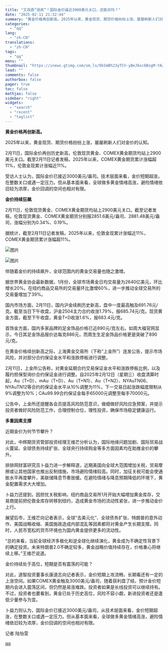```yaml
---
title: "又双叒“涨疯”！国际金价逼近3000美元关口，还能买吗？"
date: "2025-02-11 21:32:44"
summary: "黄金价格再创新高。2025年以来，黄金现货、期货价格纷纷上涨，屡屡刷新人们对金价的认知。2月11日，..."
categories:
  - "qq"
lang:
  - "zh-CN"
translations:
  - "zh-CN"
tags:
  - "qq"
menu: ""
thumbnail: "https://inews.gtimg.com/om_ls/OkSmBh23yTCV-yBeJ6xc6BsgM-YAZ4rSmbNKKtk5-zn-sAA_640360/0"
lead: ""
comments: false
authorbox: false
pager: true
toc: false
mathjax: false
sidebar: "right"
widgets:
  - "search"
  - "recent"
  - "taglist"
---
```


**黄金价格再创新高。**

  

2025年以来，黄金现货、期货价格纷纷上涨，屡屡刷新人们对金价的认知。

2月11日，国际金价再创历史新高，伦敦现货黄金、COMEX黄金期货均站上2900美元关口。截至2月11日记者发稿，2025年以来，COMEX黄金期货累计涨幅超11%，伦敦金现累计涨幅近11%。

受访人士认为，国际金价已接近3000美元/盎司。技术层面来看，金价短期超涨，在整数关口或遇一定压力。但从基本面来看，全球做多黄金情绪高涨，避险情绪依旧较为浓厚，金价回调的空间也相对有限。

  


**金价持续狂飙**

  


2月11日，伦敦现货黄金、COMEX黄金期货均站上2900美元关口。截至记者发稿，伦敦现货黄金、COMEX黄金期货分别报2851.6美元/盎司、2881.48美元/盎司，涨幅分别为0.34%、0.19%。

据统计，截至2月11日记者发稿，2025年以来，伦敦金现累计涨幅近11%，COMEX黄金期货累计涨幅超11%。

![图片](https://inews.gtimg.com/om_bt/Ozc4qpp3i0lWNU4cc7x9Ge3mAFv36ZNfraj_f9WDzSjwMAA/641)

![图片](https://inews.gtimg.com/om_bt/O7Pua7LUDxG8LiHw1QgC1FqnMJwBsGrwN6C9L61KYTcE8AA/641)

伴随着金价的持续飙升，全球范围内的黄金交易量也随之激增。

据世界黄金协会最新数据，1月份，全球市场黄金日均交易量为2640亿美元，环比增长20%。在纽约商品交易所的交易量环比激增60%，进一步推动全球交易所的交易量增加了39%。

国内市场方面，2月11日，国内沪金续刷历史新高，盘中一度最高触及691.76元/克。截至当日下午收盘，沪金2504主力合约收涨1.79%，报685.74元/克。现货黄金方面，截至下午收盘，黄金T+D收涨1.6%，报683.4元/克。

首饰金方面，国内多家品牌的足金饰品价格已近890元/克左右。如周大福官网显示，今日其足金饰品报价达每克886元，而周生生足金饰品价格更是突破了890元/克。

在黄金价格续创新高之际，上海黄金交易所（下称“上金所”）连发公告，提示市场风险，并对部分合约保证金水平和涨跌停板进行调整。

2月11日，上金所公告称，对黄金延期合约交易保证金水平和涨跌停板比例，以及履约担保型询价合约保证金进行调整。自2025年2月12日（星期三）收盘清算时起，Au（T+D）、mAu（T+D）、Au（T+N1）、Au（T+N2）、NYAuTN06、NYAuTN12等合约的保证金水平从10%调整为11%，下一交易日起涨跌幅度限制从9%调整为10%；CAu99.99合约保证金每手65000元调整至每手70000元。

公告中，上金所还提醒各会员提高风险防范意识，做细做好风险应急预案，并提示投资者做好风险防范工作，合理控制仓位，理性投资，确保市场稳定健康运行。

  


**多重因素支撑**

  


近期金价为何节节攀升？

对此，中辉期货资管部投资经理王维芒分析认为，国际地缘问题加剧、国际贸易战火蔓延、全球债务持续扩张、全球央行持续购金等多方面因素均在助推金价的攀升。

排排网财富研究员卜益力进一步解释道，近期美国向全球大范围增加关税，贸易摩擦或让其他国家也推出反制措施，市场避险情绪较高。同时，加征关税可能会使通胀水平再度攀升，美联储降息节奏放缓。在避险情绪与降息预期降低的环境下，黄金配置需求大大增加。

卜益力还提到，因担忧关税影响，纽约商品交易所1月开始大幅增加黄金库存，交易商提前把伦敦金库存转移到纽约，造成黄金市场的流动性紧张，进一步推动金价上行。

展望后市，王维芒向记者表示，全球“去美元化”、全球债务扩张、特朗普的意外动作、美国战略收缩、美国施政造成内部混乱等因素都将对黄金产生长期支撑。同时，人民币宽松的货币环境也为国内黄金提供更多的流动性。

“总的来看，当前全球经济多极化和逆全球化继续演化，黄金成为不确定性背景下的确定投资。未来特朗普2.0不确定较多，黄金战略价值持续存在，价格重心将继续上移。”王维芒说道。

金价持续处于高位，短期是否有震荡的可能？

对此，道智投资董事长康道志向记者表示，金价短期上攻流畅，长期看还有一定的上涨空间。如果COMEX黄金触及3000美元/盎司，随着获利盘了结，预计金价短期内会进入震荡区间，但仍然是易涨难跌。投资者如果是长线投资可以继续持有。不过，投资者也要看到，黄金已处于历史高位，风险不容小觑，新进投资者还是逢低少量参与为宜。

卜益力则认为，国际金价已接近3000美元/盎司，从技术层面来看，金价短期超涨，在整数关口或遇一定压力。但从基本面来看，全球做多黄金情绪高涨，避险情绪依旧较为浓厚，金价回调的空间也相对有限。

  
  

记者 陆怡雯

[qq](https://new.qq.com/rain/a/20250211A08LP100)
